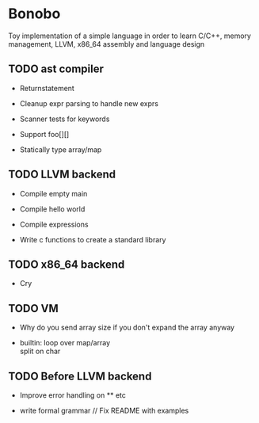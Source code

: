 # Bonobo

Toy implementation of a simple language in order to learn C/C++, memory management, LLVM, x86_64 assembly and language design


## TODO ast compiler

* Returnstatement

* Cleanup expr parsing to handle new exprs

* Scanner tests for keywords

* Support foo[][]

* Statically type array/map



## TODO LLVM backend

* Compile empty main 

* Compile hello world

* Compile expressions

* Write c functions to create a standard library

## TODO x86_64 backend

* Cry


## TODO VM 

* Why do you send array size if you don't expand the array anyway

* builtin:
    loop over map/array    
    split on char

## TODO Before LLVM backend

* Improve error handling on ** etc

* write formal grammar // Fix README with examples


